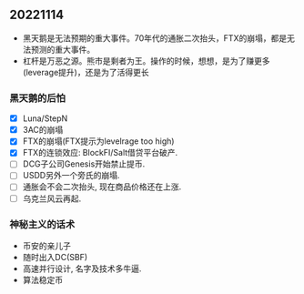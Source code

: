 ## 20221114
- 黑天鹅是无法预期的重大事件。70年代的通胀二次抬头，FTX的崩塌，都是无法预测的重大事件。
- 杠杆是万恶之源。熊市是剩者为王。操作的时候，想想，是为了赚更多(leverage提升)，还是为了活得更长


### 黑天鹅的后怕
- [x] Luna/StepN
- [x] 3AC的崩塌
- [x] FTX的崩塌(FTX提示为levelrage too high)
- [x] FTX的连锁效应: BlockFI/Salt借贷平台破产.
- [ ] DCG子公司Genesis开始禁止提币.
- [ ] USDD另外一个旁氏的崩塌.
- [ ] 通胀会不会二次抬头, 现在商品价格还在上涨.
- [ ] 乌克兰风云再起.

### 神秘主义的话术
- 币安的亲儿子
- 随时出入DC(SBF)
- 高速并行设计, 名字及技术多牛逼.
- 算法稳定币